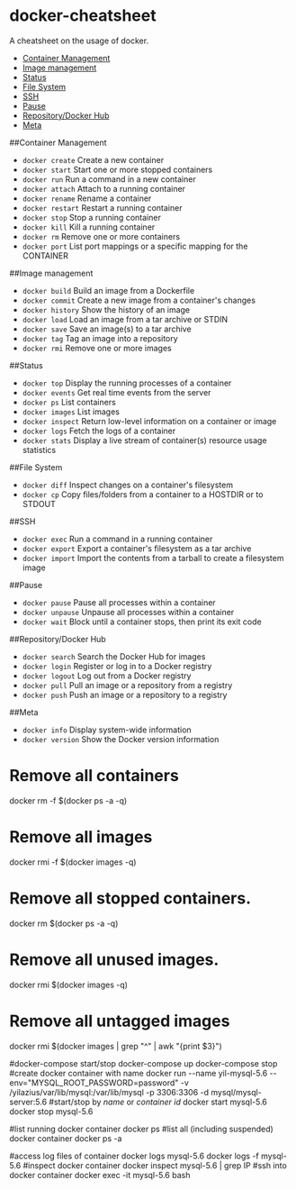 docker-cheatsheet
===================

A cheatsheet on the usage of docker.
* [Container Management](#container-management)
* [Image management](#image-management)
* [Status](#status)
* [File System](#file-system)
* [SSH](#ssh)
* [Pause](#pause)
* [Repository/Docker Hub](#repositorydocker-hub)
* [Meta](#meta)

##Container Management

* `docker create`    Create a new container
* `docker start`     Start one or more stopped containers
* `docker run`       Run a command in a new container
* `docker attach`    Attach to a running container
* `docker rename`    Rename a container
* `docker restart`   Restart a running container
* `docker stop`      Stop a running container
* `docker kill`      Kill a running container
* `docker rm`        Remove one or more containers
* `docker port`      List port mappings or a specific mapping for the CONTAINER

##Image management
* `docker build`     Build an image from a Dockerfile
* `docker commit`    Create a new image from a container's changes
* `docker history`   Show the history of an image
* `docker load`      Load an image from a tar archive or STDIN
* `docker save`      Save an image(s) to a tar archive
* `docker tag`       Tag an image into a repository
* `docker rmi`       Remove one or more images

##Status
* `docker top`       Display the running processes of a container
* `docker events`    Get real time events from the server
* `docker ps`        List containers
* `docker images`    List images
* `docker inspect`   Return low-level information on a container or image
* `docker logs`      Fetch the logs of a container
* `docker stats`     Display a live stream of container(s) resource usage statistics

##File System
* `docker diff`      Inspect changes on a container's filesystem
* `docker cp`        Copy files/folders from a container to a HOSTDIR or to STDOUT

##SSH
* `docker exec`      Run a command in a running container
* `docker export`    Export a container's filesystem as a tar archive
* `docker import`    Import the contents from a tarball to create a filesystem image

##Pause
* `docker pause`     Pause all processes within a container
* `docker unpause`   Unpause all processes within a container
* `docker wait`      Block until a container stops, then print its exit code

##Repository/Docker Hub
* `docker search`    Search the Docker Hub for images
* `docker login`     Register or log in to a Docker registry
* `docker logout`    Log out from a Docker registry
* `docker pull`      Pull an image or a repository from a registry
* `docker push`      Push an image or a repository to a registry

##Meta
* `docker info`      Display system-wide information
* `docker version`   Show the Docker version information

# Remove all containers
docker rm -f $(docker ps -a -q)
 
# Remove all images
docker rmi -f $(docker images -q)
 
# Remove all stopped containers.
docker rm $(docker ps -a -q)
 
# Remove all unused images.
docker rmi $(docker images -q)
 
# Remove all untagged images
docker rmi $(docker images | grep "^<none>" | awk "{print $3}")

#docker-compose start/stop
docker-compose up
docker-compose stop
#create docker container with name
docker run --name yil-mysql-5.6 --env="MYSQL_ROOT_PASSWORD=password" -v /yilazius/var/lib/mysql:/var/lib/mysql -p 3306:3306 -d mysql/mysql-server:5.6
#start/stop by _name_ or _container id_
docker start mysql-5.6
docker stop mysql-5.6
 
#list running docker container
docker ps
#list all (including suspended) docker container
docker ps -a
 
#access log files of container
docker logs mysql-5.6
docker logs -f mysql-5.6
#inspect docker container
docker inspect mysql-5.6 | grep IP 
#ssh into docker container
docker exec -it mysql-5.6 bash